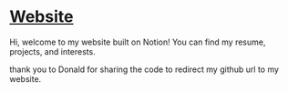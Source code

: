 # [Website](https://carmenx.github.io/ "Carmen's website")
Hi, welcome to my website built on Notion! You can find my resume, projects, and interests. 

thank you to Donald for sharing the code to redirect my github url to my website.
